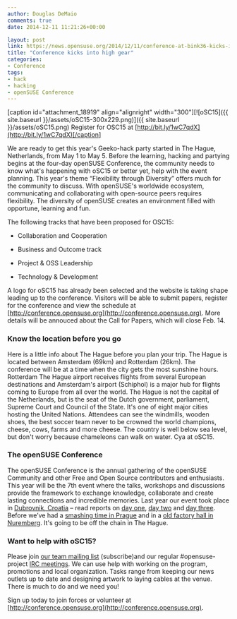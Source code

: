 ```yaml
---
author: Douglas DeMaio
comments: true
date: 2014-12-11 11:21:26+00:00

layout: post
link: https://news.opensuse.org/2014/12/11/conference-at-bink36-kicks-into-high-gear/
title: "Conference kicks into high gear"
categories:
- Conference
tags:
- hack
- hacking
- openSUSE Conference
---
```

[caption id="attachment_18919" align="alignright" width="300"][![oSC15]({{ site.baseurl }}/assets/oSC15-300x229.png)]({{ site.baseurl }}/assets/oSC15.png) Register for OSC15 at [http://bit.ly/1wC7qdX](http://bit.ly/1wC7qdX)[/caption]

We are ready to get this year's Geeko-hack party started in The Hague, Netherlands, from May 1 to May 5.
Before the learning, hacking and partying begins at the four-day openSUSE Conference, the community needs to know what's happening with oSC15 or better yet, help with the event planning.
This year's theme “Flexibility through Diversity” offers much for the community to discuss. With openSUSE's worldwide ecosystem, communicating and collaborating with open-source peers requires flexibility. The diversity of openSUSE creates an environment filled with opportune, learning and fun.

The following tracks that have been proposed for OSC15:



	
  * Collaboration and Cooperation

	
  * Business and Outcome track

	
  * Project & OSS Leadership

	
  * Technology & Development


A logo for oSC15 has already been selected and the website is taking shape leading up to the conference. Visitors will be able to submit papers, register for the conference and view the schedule at [http://conference.opensuse.org](http://conference.opensuse.org).
More details will be annouced about the Call for Papers, which will close Feb. 14.


### **Know the location before you go**


Here is a little info about The Hague before you plan your trip. The Hague is located between Amsterdam (69km) and Rotterdam (26km). The conference will be at a time when the city gets the most sunshine hours. Rotterdam The Hague airport receives flights from several European destinations and Amsterdam's airport (Schiphol) is a major hub for flights coming to Europe from all over the world. The Hague is not the capital of the Netherlands, but is the seat of the Dutch government, parliament, Supreme Court and Council of the State. It's one of eight major cities hosting the United Nations. Attendees can see the windmills, wooden shoes, the best soccer team never to be crowned the world champions, cheese, cows, farms and more cheese. The country is well below sea level, but don't worry because chameleons can walk on water. Cya at oSC15.


### **The openSUSE Conference**


The openSUSE Conference is the annual gathering of the openSUSE Community and other Free and Open Source contributors and enthusiasts. This year will be the 7th event where the talks, workshops and discussions provide the framework to exchange knowledge, collaborate and create lasting connections and incredible memories. Last year our event took place in [Dubrovnik, Croatia](https://news.opensuse.org/2014/01/09/opensuse-conference-2014-takes-place-april-24th-28th-in-dubrovnik-croatia) – read reports on [day one](https://news.opensuse.org/2013/07/20/opensuse-conference-2013-the-conference-begins/), [day two](https://news.opensuse.org/2013/07/21/opensuse-conference-2013-2nd-day/) and [day three](https://news.opensuse.org/2013/07/22/opensuse-conference-2013-3rd-day/). Before we’ve had a [smashing time in Prague](https://news.opensuse.org/2013/01/21/the-opensuse-conference-a-few-months-later/) and in a [old factory hall in Nuremberg](https://news.opensuse.org/2011/09/15/opensuse-conference-fun/). It's going to be off the chain in The Hague.


### **Want to help with oSC15?**


Please join [our team mailing list](http://lists.opensuse.org/opensuse-conference/) (subscribe)and our regular #opensuse-project [IRC meetings](irc://#opensuse-conference@freenode.net). We can use help with working on the program, promotions and local organization. Tasks range from keeping our news outlets up to date and designing artwork to laying cables at the venue. There is much to do and we need you!

Sign up today to join forces or volunteer at [http://conference.opensuse.org](http://conference.opensuse.org).		
